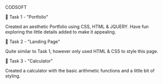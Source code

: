 CODSOFT


📄 Task 1 - "Portfolio"

Created an aesthetic Portfolio using CSS, HTML & JQUERY. Have fun exploring the little details added to make it appealing.

📁 Task 2 - "Landing Page"

Quite similar to Task 1, however only used HTML & CSS to style this page.

🧮 Task 3 - "Calculator"

Created a calculator with the basic arithmetic functions and a little bit of styling.